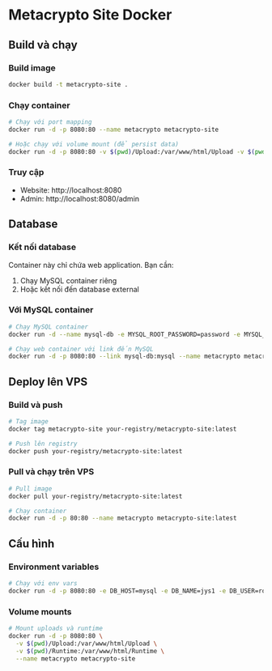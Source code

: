 # Metacrypto Site Docker

## Build và chạy

### Build image
```bash
docker build -t metacrypto-site .
```

### Chạy container
```bash
# Chạy với port mapping
docker run -d -p 8080:80 --name metacrypto metacrypto-site

# Hoặc chạy với volume mount (để persist data)
docker run -d -p 8080:80 -v $(pwd)/Upload:/var/www/html/Upload -v $(pwd)/Runtime:/var/www/html/Runtime --name metacrypto metacrypto-site
```

### Truy cập
- Website: http://localhost:8080
- Admin: http://localhost:8080/admin

## Database

### Kết nối database
Container này chỉ chứa web application. Bạn cần:
1. Chạy MySQL container riêng
2. Hoặc kết nối đến database external

### Với MySQL container
```bash
# Chạy MySQL container
docker run -d --name mysql-db -e MYSQL_ROOT_PASSWORD=password -e MYSQL_DATABASE=jys1 mysql:5.6

# Chạy web container với link đến MySQL
docker run -d -p 8080:80 --link mysql-db:mysql --name metacrypto metacrypto-site
```

## Deploy lên VPS

### Build và push
```bash
# Tag image
docker tag metacrypto-site your-registry/metacrypto-site:latest

# Push lên registry
docker push your-registry/metacrypto-site:latest
```

### Pull và chạy trên VPS
```bash
# Pull image
docker pull your-registry/metacrypto-site:latest

# Chạy container
docker run -d -p 80:80 --name metacrypto metacrypto-site:latest
```

## Cấu hình

### Environment variables
```bash
# Chạy với env vars
docker run -d -p 8080:80 -e DB_HOST=mysql -e DB_NAME=jys1 -e DB_USER=root -e DB_PASSWORD=password --name metacrypto metacrypto-site
```

### Volume mounts
```bash
# Mount uploads và runtime
docker run -d -p 8080:80 \
  -v $(pwd)/Upload:/var/www/html/Upload \
  -v $(pwd)/Runtime:/var/www/html/Runtime \
  --name metacrypto metacrypto-site
```
